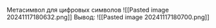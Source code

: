 
Метасимвол для цифровых символов
![[Pasted image 20241117180632.png]]
Вывод:
![[Pasted image 20241117180700.png]]